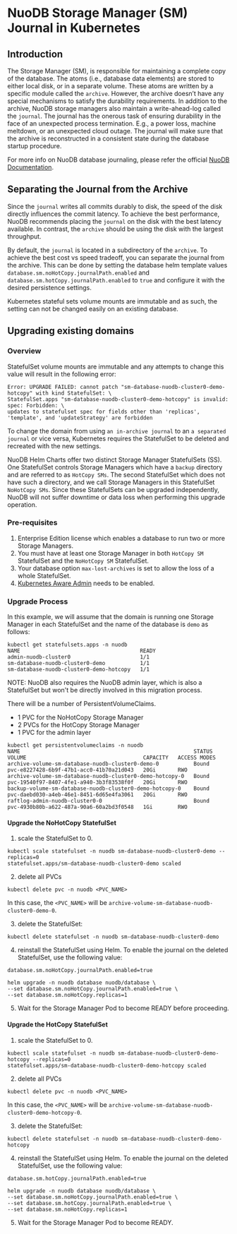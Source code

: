# NuoDB Storage Manager (SM) Journal in Kubernetes

## Introduction

The Storage Manager (SM), is responsible for maintaining a complete copy of the database.
The atoms (i.e., database data elements) are stored to either local disk, or in a separate volume.
These atoms are written by a specific module called the `archive`.
However, the archive doesn’t have any special mechanisms to satisfy the durability requirements.
In addition to the archive, NuoDB storage managers also maintain a write-ahead-log called the `journal`.
The journal has the onerous task of ensuring durability in the face of an unexpected process termination.
E.g., a power loss, machine meltdown, or an unexpected cloud outage.
The journal will make sure that the archive is reconstructed in a consistent state during the database startup procedure.

For more info on NuoDB database journaling, please refer the official [NuoDB Documentation](https://doc.nuodb.com/nuodb/latest/database-administration/about-database-journaling/).

## Separating the Journal from the Archive

Since the `journal` writes all commits durably to disk, the speed of the disk directly influences the commit latency.
To achieve the best performance, NuoDB recommends placing the `journal` on the disk with the best latency available.
In contrast, the `archive` should be using the disk with the largest throughput.

By default, the `journal` is located in a subdirectory of the `archive`.
To achieve the best cost vs speed tradeoff, you can separate the journal from the archive.
This can be done by setting the database helm template values `database.sm.noHotCopy.journalPath.enabled` and `database.sm.hotCopy.journalPath.enabled` to `true` and configure it with the desired persistence settings.

Kubernetes stateful sets volume mounts are immutable and as such, the setting can not be changed easily on an existing database.

## Upgrading existing domains

### Overview

StatefulSet volume mounts are immutable and any attempts to change this value will result in the following error:
```
Error: UPGRADE FAILED: cannot patch "sm-database-nuodb-cluster0-demo-hotcopy" with kind StatefulSet: \
StatefulSet.apps "sm-database-nuodb-cluster0-demo-hotcopy" is invalid: spec: Forbidden: \
updates to statefulset spec for fields other than 'replicas', 'template', and 'updateStrategy' are forbidden
```

To change the domain from using `an in-archive journal` to an `a separated journal` or vice versa, Kubernetes requires the StatefulSet to be deleted and recreated with the new settings.

NuoDB Helm Charts offer two distinct Storage Manager StatefulSets (SS).
One StatefulSet controls Storage Managers which have a `backup` directory and are referred to as `HotCopy SMs`.
The second StatefulSet which does not have such a directory, and we call Storage Managers in this StatefulSet `NoHotCopy SMs`.
Since these StatefulSets can be upgraded independently, NuoDB will not suffer downtime or data loss when performing this upgrade operation.

### Pre-requisites

1) Enterprise Edition license which enables a database to run two or more Storage Managers.
2) You must have at least one Storage Manager in both `HotCopy SM` StatefulSet and the `NoHotCopy SM` StatefulSet.
3) Your database option `max-lost-archives` is set to allow the loss of a whole StatefulSet.
4) [Kubernetes Aware Admin](https://nuodb.com/blog/introducing-kubernetes-aware-admin) needs to be enabled.

### Upgrade Process
In this example, we will assume that the domain is running one Storage Manager in each StatefulSet and the name of the database is `demo` as follows:
```shell
kubectl get statefulsets.apps -n nuodb
NAME                                      READY
admin-nuodb-cluster0                      1/1
sm-database-nuodb-cluster0-demo           1/1
sm-database-nuodb-cluster0-demo-hotcopy   1/1
```

NOTE: NuoDB also requires the NuoDB admin layer, which is also a StatefulSet but won't be directly involved in this migration process.

There will be a number of PersistentVolumeClaims.
- 1 PVC for the NoHotCopy Storage Manager
- 2 PVCs for the HotCopy Storage Manager
- 1 PVC for the admin layer

```shell
kubectl get persistentvolumeclaims -n nuodb
NAME                                                       STATUS   VOLUME                                     CAPACITY   ACCESS MODES
archive-volume-sm-database-nuodb-cluster0-demo-0           Bound    pvc-e8227428-6b9f-47b1-acc0-41b70a21d043   20Gi       RWO
archive-volume-sm-database-nuodb-cluster0-demo-hotcopy-0   Bound    pvc-19540f97-8407-4fe1-a940-3b3f83538f0f   20Gi       RWO
backup-volume-sm-database-nuodb-cluster0-demo-hotcopy-0    Bound    pvc-daebd030-a4eb-46e1-8451-6d65e4fa3061   20Gi       RWO
raftlog-admin-nuodb-cluster0-0                             Bound    pvc-4930b80b-a622-487a-90a6-60a2bd3f0548   1Gi        RWO

```


#### Upgrade the NoHotCopy StatefulSet
1) scale the StatefulSet to 0.
```shell
kubectl scale statefulset -n nuodb sm-database-nuodb-cluster0-demo --replicas=0
statefulset.apps/sm-database-nuodb-cluster0-demo scaled
```

2) delete all PVCs
```shell
kubectl delete pvc -n nuodb <PVC_NAME>
```

In this case, the `<PVC_NAME>` will be `archive-volume-sm-database-nuodb-cluster0-demo-0`.

3) delete the StatefulSet:
```shell
kubectl delete statefulset -n nuodb sm-database-nuodb-cluster0-demo
```

4) reinstall the StatefulSet using Helm.
To enable the journal on the deleted StatefulSet, use the following value:
```
database.sm.noHotCopy.journalPath.enabled=true
```

```shell
helm upgrade -n nuodb database nuodb/database \
--set database.sm.noHotCopy.journalPath.enabled=true \
--set database.sm.noHotCopy.replicas=1
```

5) Wait for the Storage Manager Pod to become READY before proceeding.

#### Upgrade the HotCopy StatefulSet
1) scale the StatefulSet to 0.
```shell
kubectl scale statefulset -n nuodb sm-database-nuodb-cluster0-demo-hotcopy --replicas=0
statefulset.apps/sm-database-nuodb-cluster0-demo-hotcopy scaled
```

2) delete all PVCs
```shell
kubectl delete pvc -n nuodb <PVC_NAME>
```

In this case, the `<PVC_NAME>` will be `archive-volume-sm-database-nuodb-cluster0-demo-hotcopy-0`.

3) delete the StatefulSet:
```shell
kubectl delete statefulset -n nuodb sm-database-nuodb-cluster0-demo-hotcopy
```

4) reinstall the StatefulSet using Helm.
To enable the journal on the deleted StatefulSet, use the following value:
```
database.sm.hotCopy.journalPath.enabled=true
```

```shell
helm upgrade -n nuodb database nuodb/database \
--set database.sm.noHotCopy.journalPath.enabled=true \
--set database.sm.hotCopy.journalPath.enabled=true \
--set database.sm.noHotCopy.replicas=1
```

5) Wait for the Storage Manager Pod to become READY.